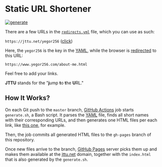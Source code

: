# Static URL Shortener

[![generate](https://github.com/yegor256/jttu/actions/workflows/generate.yml/badge.svg)](https://github.com/yegor256/jttu/actions/workflows/generate.yml)

There are a few URLs in the [`redirects.yml`][YAML] file, which you
can use as such:

`https://jttu.net/yegor256` ([click](https://jttu.net/yegor256))

Here, the `yegor256` is the key in the [YAML], while the browser is
[redirected][redirect] to this URL:

`https://www.yegor256.com/about-me.html`

Feel free to add your links.

**JTTU** stands for the "**j**ump **t**o **t**he **U**RL."

## How It Works?

On each Git push to the `master` branch, [GitHub Actions] job starts
`generate.sh`, a Bash script. It parses the [YAML] file,
finds all short names with their corresponding URLs,
and then generates one HTML files per each link, like
[this one][yegor256.html], for example.

Then, the job commits all
generated HTML files to the `gh-pages` branch of this repository.

Once new files arrive to the branch, [GitHub Pages] server picks them
up and makes them available at the [jttu.net](https://www.jttu.net)
domain, together with the `index.html` that is also generated
by the `generate.sh`.

[yaml]: https://github.com/yegor256/jttu/blob/master/redirects.yml
[redirect]: https://stackoverflow.com/questions/5411538/how-to-redirect-one-html-page-to-another-on-load
[yegor256.html]: https://github.com/yegor256/jttu/blob/gh-pages/yegor256.html
[GitHub Actions]: https://github.com/features/actions
[GitHub Pages]: https://pages.github.com/

